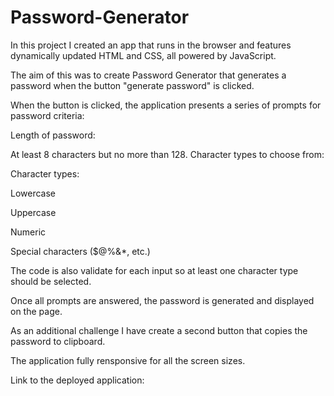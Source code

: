 # Password-Generator

In this project I created an app that runs in the browser and features dynamically updated HTML and CSS, all powered by JavaScript.

The aim of this was to create Password Generator that generates a password when the button "generate password" is clicked.

When the button is clicked, the application presents a series of prompts for password criteria:

Length of password:

At least 8 characters but no more than 128.
Character types to choose from:

Character types:

Lowercase

Uppercase

Numeric

Special characters ($@%&*, etc.)

The code is also validate for each input so at least one character type should be selected.

Once all prompts are answered, the password is generated and displayed on the page.

As an additional challenge I have create a second button that copies the password to clipboard.

The application fully rensponsive for all the screen sizes.



Link to the deployed application: 
